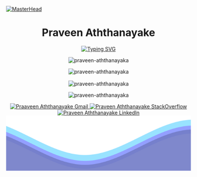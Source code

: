 [![MasterHead](https://user-images.githubusercontent.com/90236635/232446433-d5540fa2-fe28-4bb8-b929-cdb51fe61336.gif)](https://lk.linkedin.com/in/praveen-aththanayake-1b7844269)

<h1 align="center">Praveen Aththanayake</h1>
<div align="center">
  
[![Typing SVG](https://readme-typing-svg.demolab.com?font=Fira+Code&pause=1000&color=F7F7F7&center=true&vCenter=true&random=false&width=435&lines=Full+Stack+Developer;UI%2FUX+Designer)](https://git.io/typing-svg)
</div>

<div align="center">
  <p><img src="https://komarev.com/ghpvc/?username=praveeneaththanayake&label=Profile%20views&color=0e75b6&style=flat" alt="praveen-aththanayaka" /></p>
  <p><img src="https://github-readme-streak-stats.herokuapp.com/?user=praveenaththanayake&" alt="praveen-aththanayaka" /></p>
  <p><img align="center" src="https://github-readme-stats.vercel.app/api?username=praveenaththanayake&show_icons=true&locale=en" alt="praveen-aththanayaka" /></p>
  <p><img src="https://github-readme-stats.vercel.app/api/top-langs?username=praveenaththanayake&show_icons=true&locale=en&layout=compact" alt="praveen-aththanayaka" /></p>
</div>

<div align="center" style="text-align:center">
    <a href="aththanayakempa@gmail.com">
        <img src="https://img.shields.io/badge/-Gmail-EA4335?style=for-the-badge&logo=Gmail&logoColor=white"
            alt="Praaveen Aththanayake Gmail">
    </a>
    <a href="[https://stackoverflow.com/users//jose998/](https://stackoverflow.com/users/21379815/praveen-aththanayake#)">
        <img src="https://img.shields.io/badge/-SO-F58025?style=for-the-badge&logo=StackOverflow&logoColor=white"
            alt="Praveen Aththanayake StackOverflow">
    </a>
    <a href="[https://www.linkedin.com/in/jose-gracia/](https://lk.linkedin.com/in/praveen-aththanayake-1b7844269)">
        <img src="https://img.shields.io/badge/LinkedIn-0A66C2?style=for-the-badge&logo=linkedin&logoColor=white"
            alt="Praveen Aththanayake LinkedIn">
    </a>
</div>

<img src="/resources/waves.svg" width="100%" height="150">
